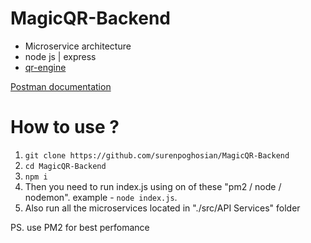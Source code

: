 # MagicQR-Backend
- Microservice architecture
- node js | express
- [qr-engine](https://replicate.com/zylim0702/qr_code_controlnet)

[Postman documentation](https://documenter.getpostman.com/view/20677273/2s9YsNdVrw)


# How to use ?

1. `git clone https://github.com/surenpoghosian/MagicQR-Backend`
2. `cd MagicQR-Backend`
3. `npm i`
4. Then you need to run index.js using on of these "pm2 / node / nodemon".  example - `node index.js`. 
5. Also run all the microservices located in "./src/API Services" folder 

PS. use PM2 for best perfomance

